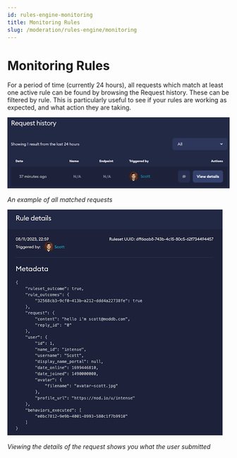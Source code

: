 ```yaml
---
id: rules-engine-monitoring
title: Monitoring Rules
slug: /moderation/rules-engine/monitoring
---
```


# Monitoring Rules

For a period of time (currently 24 hours), all requests which match at least one active rule can be found by browsing the Request history. These can be filtered by rule. This is particularly useful to see if your rules are working as expected, and what action they are taking. 

![Rules Engine Request History](img/request-history.png)

_An example of all matched requests_

![Rules Engine Request Details](img/request-details.png)

_Viewing the details of the request shows you what the user submitted_